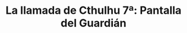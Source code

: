 ---
collection: rolLudoteca
title: 'La llamada de Cthulhu 7ª: Pantalla del Guardián'
image: la-llamada-de-cthulhu-pantalla-del-guardian-nueva-edicion.jpg
editorial: 'Edge Entertainment'
editorial_ref: 'EECHCT03'
isbn: '9788416357994'
type: 'Herramienta'
web: http://www.edgeent.com/juegos/articulo/la_llamada_de_cthulhu/pantalla_del_guardian
format: 'Pantalla de Máster'
system: 'La llamada de Cthulhu 7ª'
created_at: '2021-10-15T10:29:22+00:00'
---
